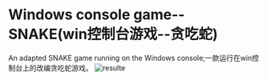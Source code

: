 # Windows console game--SNAKE(win控制台游戏--贪吃蛇)
An adapted SNAKE game running on the Windows console;一款运行在win控制台上的改编贪吃蛇游戏。
![resulte](https://github.com/Jake-Wey/Windows-console-game--SNAKE/blob/main/演示视频.gif)
